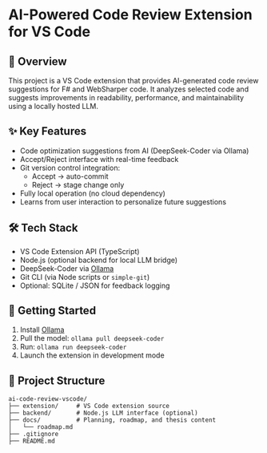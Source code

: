 # AI-Powered Code Review Extension for VS Code

## 📌 Overview

This project is a VS Code extension that provides AI-generated code review suggestions for F# and WebSharper code. It analyzes selected code and suggests improvements in readability, performance, and maintainability using a locally hosted LLM.

## ✨ Key Features

- Code optimization suggestions from AI (DeepSeek-Coder via Ollama)
- Accept/Reject interface with real-time feedback
- Git version control integration:
  - Accept → auto-commit
  - Reject → stage change only
- Fully local operation (no cloud dependency)
- Learns from user interaction to personalize future suggestions

## 🛠️ Tech Stack

- VS Code Extension API (TypeScript)
- Node.js (optional backend for local LLM bridge)
- DeepSeek-Coder via [Ollama](https://ollama.com)
- Git CLI (via Node scripts or `simple-git`)
- Optional: SQLite / JSON for feedback logging

## 🚀 Getting Started

1. Install [Ollama](https://ollama.com)
2. Pull the model: `ollama pull deepseek-coder`
3. Run: `ollama run deepseek-coder`
4. Launch the extension in development mode

## 📂 Project Structure

```text
ai-code-review-vscode/
├── extension/     # VS Code extension source
├── backend/       # Node.js LLM interface (optional)
├── docs/          # Planning, roadmap, and thesis content
│   └── roadmap.md
├── .gitignore
├── README.md
```
